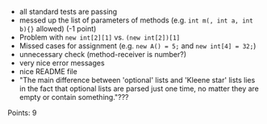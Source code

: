- all standard tests are passing
- messed up the list of parameters of methods (e.g. `int m(, int a, int b){}` allowed) (-1 point)
- Problem with `new int[2][1]` vs. `(new int[2])[1]`
- Missed cases for assignment (e.g. `new A() = 5;` and `new int[4] = 32;`)
- unnecessary check (method-receiver is number?)
- very nice error messages
- nice README file
- "The main difference between 'optional' lists and 'Kleene star' lists lies in the fact that optional lists are parsed just one time, no matter they are empty or contain something."???

Points: 9
